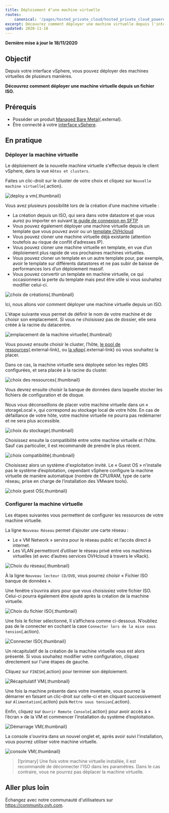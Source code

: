 ```yaml
---
title: Déploiement d’une machine virtuelle
routes:
    canonical: '/pages/hosted_private_cloud/hosted_private_cloud_powered_by_vmware/deploiement_d_une_machine_virtuelle'
excerpt: Découvrez comment déployer une machine virtuelle depuis l'interface vSphere
updated: 2020-11-18
---
```


**Dernière mise à jour le 18/11/2020**

## Objectif

Depuis votre interface vSphere, vous pouvez déployer des machines virtuelles de plusieurs manières. 

**Découvrez comment déployer une machine virtuelle depuis un fichier ISO.**

## Prérequis

- Posséder un produit [Managed Bare Metal](https://www.ovhcloud.com/fr-ca/managed-bare-metal/){.external}.
- Être connecté à votre [interface vSphere](/pages/bare_metal_cloud/managed_bare_metal/vsphere-interface).

## En pratique

### Déployer la machine virtuelle

Le déploiement de la nouvelle machine virtuelle s'effectue depuis le client vSphere, dans la vue `Hôtes et clusters`.

Faites un clic-droit sur le cluster de votre choix et cliquez sur `Nouvelle machine virtuelle`{.action}.

![deploy a vm](images/vm01.png){.thumbnail}

Vous avez plusieurs possibilité lors de la création d’une machine virtuelle :

- La création depuis un ISO, qui sera dans votre datastore et que vous aurez pu importer en suivant [le guide de connexion en SFTP](/pages/bare_metal_cloud/managed_bare_metal/sftp-connexion)
- Vous pouvez également déployer une machine virtuelle depuis un template que vous pouvez avoir ou un [template OVHcloud](/pages/bare_metal_cloud/managed_bare_metal/ovf_template)
- Vous pouvez cloner une machine virtuelle déjà existante (attention toutefois au risque de conflit d’adresses IP).
- Vous pouvez cloner une machine virtuelle en template, en vue d’un déploiement plus rapide de vos prochaines machines virtuelles.
- Vous pouvez cloner un template en un autre template pour, par exemple, avoir le template sur différents datastores et ne pas subir de baisse de performances lors d’un déploiement massif.
- Vous pouvez convertir un template en machine virtuelle, ce qui occasionnera la perte du template mais peut être utile si vous souhaitez modifier celui-ci.

![choix de créations](images/vm02.png){.thumbnail}

Ici, nous allons voir comment déployer une machine virtuelle depuis un ISO.

L'étape suivante vous permet de définir le nom de votre machine et de choisir son emplacement. Si vous ne choisissez pas de dossier, elle sera créée à la racine du datacentre.

![emplacement de la  machine virtuelle](images/vm03.png){.thumbnail}

Vous pouvez ensuite choisir le cluster, l’hôte, [le pool de ressources](https://docs.vmware.com/fr/VMware-vSphere/6.7/com.vmware.vsphere.resmgmt.doc/GUID-60077B40-66FF-4625-934A-641703ED7601.html){.external-link}, ou [la vApp](https://docs.vmware.com/fr/VMware-vSphere/6.7/com.vmware.vsphere.vm_admin.doc/GUID-E6E9D2A9-D358-4996-9BC7-F8D9D9645290.html){.external-link} où vous souhaitez la placer.

Dans ce cas, la machine virtuelle sera déployée selon les règles DRS configurées, et sera placée à la racine du cluster.

![choix des ressources](images/vm04.png){.thumbnail}

Vous devrez ensuite choisir la banque de données dans laquelle stocker les fichiers de configuration et de disque.

Nous vous déconseillons de placer votre machine virtuelle dans un « storageLocal », qui correspond au stockage local de votre hôte. En cas de défaillance de votre hôte, votre machine virtuelle ne pourra pas redémarrer et ne sera plus accessible.

![choix du stockage](images/vm05.png){.thumbnail}

Choisissez ensuite la compatibilité entre votre machine virtuelle et l’hôte. Sauf cas particulier, il est recommandé de prendre le plus récent.

![choix compatibilité](images/vm06.png){.thumbnail}

Choisissez alors un système d'exploitation invité. Le « Guest OS » n’installe pas le système d’exploitation, cependant vSphere configure la machine virtuelle de manière automatique (nombre de CPU/RAM, type de carte réseau, prise en charge de l’installation des VMware tools).

![choix guest OS](images/vm07.png){.thumbnail}

### Configurer la machine virtuelle

Les étapes suivantes vous permettent de configurer les ressources de votre machine virtuelle.

La ligne `Nouveau Réseau` permet d’ajouter une carte réseau :

- Le « VM Network » servira pour le réseau public et l’accès direct à internet.
- Les VLAN permettront d’utiliser le réseau privé entre vos machines virtuelles (et avec d’autres services OVHcloud à travers le vRack).

![Choix du réseau](images/vm08.png){.thumbnail}

À la ligne `Nouveau lecteur CD/DVD`, vous pourrez choisir « Fichier ISO banque de données ».

Une fenêtre s’ouvrira alors pour que vous choisissiez votre fichier ISO. Celui-ci pourra également être ajouté après la création de la machine virtuelle.

![Choix du fichier ISO](images/vm09.png){.thumbnail}

Une fois le fichier sélectionné, Il s’affichera comme ci-dessous. N’oubliez pas de le connecter en cochant la case `Connecter lors de la mise sous tension`{.action}.

![Connecter ISO](images/vm10.png){.thumbnail}

Un récapitulatif de la création de la machine virtuelle vous est alors présenté. Si vous souhaitez modifier votre configuration, cliquez directement sur l'une étapes de gauche.

Cliquez sur `FINISH`{.action} pour terminer son déploiement.

![Récapitulatif VM](images/vm11.png){.thumbnail}

Une fois la machine présente dans votre inventaire, vous pourrez la démarrer en faisant un clic-droit sur celle-ci et en cliquant successivement sur `Alimentation`{.action} puis `Mettre sous tension`{.action}. 

Enfin, cliquez sur `Ouvrir Remote Console`{.action} pour avoir accès à « l’écran » de la VM et commencer l’installation du système d’exploitation.

![Démarrage VM](images/vm12.png){.thumbnail}

La console s'ouvrira dans un nouvel onglet et, après avoir suivi l'installation, vous pourrez utiliser votre machine virtuelle.

![console VM](images/vm13.png){.thumbnail}

> [!primary]
> Une fois votre machine virtuelle installée, il est recommandé de déconnecter l'ISO dans les paramètres. Dans le cas contraire, vous ne pourrez pas déplacer la machine virtuelle.
>

## Aller plus loin

Échangez avec notre communauté d'utilisateurs sur <https://community.ovh.com>.
